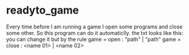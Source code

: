 # readyto_game
Every time before I am running a game I open some programs and close some other. 
So this program can do it automaticlly. 
the txt looks like this:
you can change it but by the rule
game = open : "path"  | "path" 
game = close : <name 01> | <name 02> 



